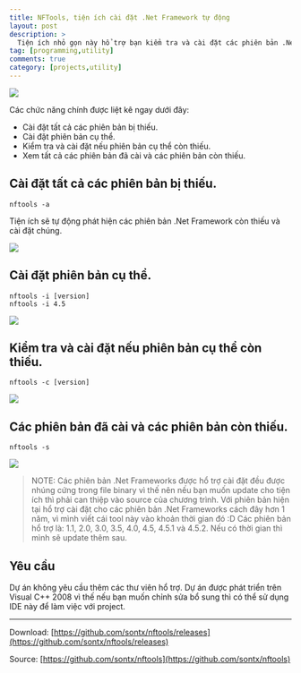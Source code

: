 ```yaml
---
title: NFTools, tiện ích cài đặt .Net Framework tự động
layout: post
description: >
  Tiện ích nhỏ gọn này hổ trợ bạn kiểm tra và cài đặt các phiên bản .Net Framework bị thiếu trong hệ thống. Chương trình với kích thước siêu nhỏ gọn và không cần thêm thư viện, việc thực thi thông qua command prompt khá nhanh và đơn giản
tag: [programming,utility]
comments: true
category: [projects,utility]
---
```


![](https://4.bp.blogspot.com/-mz2LH_4Zu2E/V03CEllsfkI/AAAAAAAAOtY/qEzQrHFq5UUcjp2r4GK15uJdwi6fnFTPgCKgB/s1600/Untitled.png)

Các chức năng chính được liệt kê ngay dưới đây:

* Cài đặt tất cả các phiên bản bị thiếu.
* Cài đặt phiên bản cụ thể.
* Kiểm tra và cài đặt nếu phiên bản cụ thể còn thiếu.
* Xem tất cả các phiên bản đã cài và các phiên bản còn thiếu.

Cài đặt tất cả các phiên bản bị thiếu.
----------

```
nftools -a 
```

Tiện ích sẽ tự động phát hiện các phiên bản .Net Framework còn thiếu và cài đặt chúng.

![](https://1.bp.blogspot.com/-qH1rQH6jId0/V024_YI_s-I/AAAAAAAAOr8/4lVbHzI9aQMjPpkMBtyWk-Wf4luLYKI-ACKgB/s1600/Capture.PNG)

Cài đặt phiên bản cụ thể.
-----------

```
nftools -i [version]
nftools -i 4.5
```

![](https://3.bp.blogspot.com/-tzv1ox_A8GY/V0286tzhsxI/AAAAAAAAOsU/gcZZtPopZtg87IPTXyoprAvDJgq9pdeKwCKgB/s1600/Capture.PNG)

Kiểm tra và cài đặt nếu phiên bản cụ thể còn thiếu.
------------

```
nftools -c [version]
```

![](https://3.bp.blogspot.com/-6bZP-gnRg5s/V02-Z4hbubI/AAAAAAAAOss/remjQF5tDAgRaDxzONwkZ6TlP1wnAdpKACKgB/s0/Capture.PNG)

Các phiên bản đã cài và các phiên bản còn thiếu.
---------------

```
nftools -s
```

![](https://3.bp.blogspot.com/-W3Op-yCZP0U/V02-5XX_g3I/AAAAAAAAOs8/c8poBaT2XYw2LxlSAgG--ghAmoK5243hACKgB/s1600/Capture.PNG)


> NOTE: Các phiên bản .Net Frameworks được hổ trợ cài đặt đều được nhúng cứng trong file binary vì thế nên nếu bạn muốn update cho tiện ích thì phải can thiệp vào source của chương trình.
Với phiên bản hiện tại hổ trợ cài đặt cho các phiên bản .Net Frameworks cách đây hơn 1 năm, vì mình viết cái tool này vào khoản thời gian đó :D
Các phiên bản hổ trợ là: 1.1, 2.0, 3.0, 3.5, 4.0, 4.5, 4.5.1 và 4.5.2.
Nếu có thời gian thì mình sẽ update thêm sau.

Yêu cầu
-----

Dự án không yêu cầu thêm các thư viên hổ trợ. Dự án được phát triển trên Visual C++ 2008 vì thế nếu bạn muốn chỉnh sửa bổ sung thì có thể sử dụng IDE này để làm việc với project.

* * *

Download: [https://github.com/sontx/nftools/releases](https://github.com/sontx/nftools/releases)

Source: [https://github.com/sontx/nftools](https://github.com/sontx/nftools)
